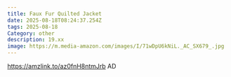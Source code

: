 ```yaml
---
title: Faux Fur Quilted Jacket
date: 2025-08-18T08:24:37.254Z
tags: 2025-08-18
Category: other
description: 19.xx
image: https://m.media-amazon.com/images/I/71wDpU6kNiL._AC_SX679_.jpg
---
```

https://amzlink.to/az0fnH8ntmJrb
AD